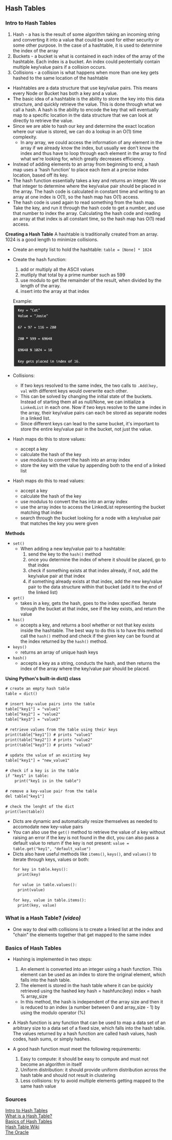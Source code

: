 ## Hash Tables

### Intro to Hash Tables

1. Hash - a has is the result of some algorithm taking an incoming string and converting it into a value that could be used for either security or some other purpose. In the case of a hashtable, it is used to determine the index of the array
2. Buckets - a bucket is what is contained in each index of the array of the hashtable. Each index is a bucket. An index could peotentially contain multiple key/value pairs if a collision occurs.
3. Collisions - a collision is what happens when more than one key gets hashed to the same location of the hashtable

- Hashtables are a data structure that use key/value pairs. This means every Node or Bucket has both a key and a value.
- The basic idea of a hashtable is the ability to store the key into this data structure, and quickly retrieve the value. This is done through what we call a hash. A hash is the ability to encode the key that will eventually map to a specific location in the data structure that we can look at directly to retrieve the value.
- Since we are able to hash our key and determine the exact location where our value is stored, we can do a lookup in an O(1) time complexity. 
  - In any array, we could access the information of any element in the array if we already know the index, but usually we don't know the index and thus have to loop through each element in the array to find what we're looking for, which greatly decreases efficiency.
- Instead of adding elements to an array from beginning to end, a hash map uses a 'hash function' to place each item at a precise index location, based off its key.
- The hash function essentially takes a key and returns an integer. We use that integer to determine where the key/value pair should be placed in the array. The hash code is calculated in constant time and writing to an array at one index is O(1), so the hash map has O(1) access.
- The hash code is used again to read something from the hash map. Take the key, and run it through the hash code to get a number, and use that number to index the array. Calculating the hash code and reading an array at that index is all constant time, so the hash map has O(1) read access.

**Creating a Hash Table**
A hashtable is traditionally created from an array. 1024 is a good length to minimize collisions.

- Create an empty list to hold the hashtable:
  `table = [None] * 1024`
- Create the hash function:
  1. add or multiply all the ASCII values 
  2. mutliply that total by a prime number such as 599
  3. use modulo to get the remainder of the result, when divided by the length of the array.
  4. insert into the array at that index

  Example:
![hash-func-ex.](img/hash-func-example.png)

- Collisions:
  - If two keys resolved to the same index, the two calls to `.Add(key, val` with different keys would overwrite each other.
  - This can be solved by changing the initial state of the buckets. Instead of starting them all as null/None, we can initialize a `LinkedList` in each one. Now if two keys resolve to the same index in the array, their key/value pairs can each be stored as separate nodes in a linked list.
  - Since different keys can lead to the same bucket, it's important to store the entire key/value pair in the bucket, not just the value.

- Hash maps do this to store values:
  - accept a key
  - calculate the hash of the key
  - use modulus to convert the hash into an array index
  - store the key with the value by appending both to the end of a linked list
- Hash maps do this to read values:
  - accept a key
  - calculate the hash of the key
  - use modulus to convert the has into an array index
  - use the array index to access the LinkedList representing the bucket matching that index
  - search through the bucket looking for a node with a key/value pair that matches the key you were given

**Methods**
- `set()`
  - When adding a new key/value pair to a hashtable:
    1. send the key to the `hash()` method
    2. once you determine the index of where it should be placed, go to that index
    3. check if something exists at that index already, if not, add the key/value pair at that index
    4. if something already exists at that index, add the new key/value pair to the data structure within that bucket (add it to the end of the linked list)
- `get()`
  - takes in a key, gets the hash, goes to the index specified. Iterate through the bucket at that index, see if the key exists, and return the value
- `has()`
  - accepts a key, and returns a bool whether or not that key exists inside the hashtable. The best way to do this is to have this method call the `hash()` method and check if the given key can be found at the index returned by the `hash()` method.
- `keys()`
  - returns an array of unique hash keys
- `hash()`
  - accepts a key as a string, conducts the hash, and then returns the index of the array where the key/value pair should be placed.

**Using Python's built-in dict() class**
```
# create an empty hash table
table = dict()

# insert key-value pairs into the table
table["key1"] = "value1"
table["key2"] = "value2"
table["key3"] = "value3"

# retrieve values from the table using their keys
print(table["key1"]) # prints "value1"
print(table["key2"]) # prints "value2"
print(table["key3"]) # prints "value3"

# update the value of an existing key
table["key1"] = "new_value1"

# check if a key is in the table
if "key1" in table:
    print("key1 is in the table")

# remove a key-value pair from the table
del table["key1"]

# check the lenght of the dict
print(len(table))
```
- Dicts are dynamic and automatically resize themselves as needed to accomodate new key-value pairs
- You can also use the `get()` method to retrieve the value of a key without raising an error if the key is not found in the dict, you can also pass a default value to return if the key is not present:
  `value = table.get("key1", "default_value")`
- Dicts also have useful methods like `items()`, `keys()`, and `values()` to iterate through keys, values or both:
  ```
  for key in table.keys():
    print(key)

  for value in table.values():
    print(value)
    
  for key, value in table.items():
    print(key, value)

  ```

### What is a Hash Table? *(video)*

- One way to deal with collisions is to create a linked list at the index and "chain" the elements together that get mapped to the same index

### Basics of Hash Tables

- Hashing is implemented in two steps:
  1. An element is converted into an integer using a hash function. This element can be used as an index to store the original element, which falls into the hash table.
  2. The element is stored in the hash table where it can be quickly retrieved using the hashed key
    hash = hashfunc(key)
    index = hash % array_size
  - In this method, the hash is independent of the array size and then it is reduced to an index (a number between 0 and array_size - 1) by using the modulo operator (%)

- A Hash function is any function that can be used to map a data set of an arbitrary size to a data set of a fixed size, which falls into the hash table. The values returned by a hash function are called hash values, hash codes, hash sums, or simply hashes.
- A good hash function must meet the following requirements:
  1. Easy to compute: it should be easy to compute and must not become an algorithm in itself
  2. Uniform distribution: it should provide uniform distribution across the hash table and should not result in clustering
  3. Less collisions: try to avoid multiple elements getting mapped to the same hash value


### Sources

[Intro to Hash Tables](https://codefellows.github.io/common_curriculum/data_structures_and_algorithms/Code_401/class-30/resources/Hashtables.html)<br>
[What is a Hash Table?](https://www.youtube.com/watch?v=MfhjkfocRR0)<br>
[Basics of Hash Tables](https://www.hackerearth.com/practice/data-structures/hash-tables/basics-of-hash-tables/tutorial/)<br>
[Hash Table Wiki](https://en.wikipedia.org/wiki/Hash_table)<br>
[The Oracle](https://chat.openai.com/chat)